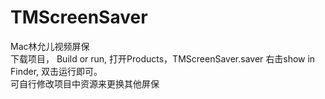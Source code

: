 # TMScreenSaver
Mac林允儿视频屏保<br>
下载项目， Build or run, 打开Products，TMScreenSaver.saver 右击show in Finder, 双击运行即可。<br>
可自行修改项目中资源来更换其他屏保
